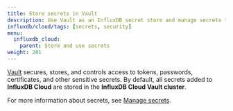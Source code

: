 ```yaml
---
title: Store secrets in Vault
description: Use Vault as an InfluxDB secret store and manage secrets through the in InfluxDB API.
influxdb/cloud/tags: [secrets, security]
menu:
  influxdb_cloud:
    parent: Store and use secrets
weight: 201
---
```


[Vault](https://www.vaultproject.io/) secures, stores, and controls access
to tokens, passwords, certificates, and other sensitive secrets.
By default, all secrets added to **InfluxDB Cloud** are stored in the
**InfluxDB Cloud Vault cluster**.

For more information about secrets, see [Manage secrets](/influxdb/cloud/security/secrets/manage-secrets/).
